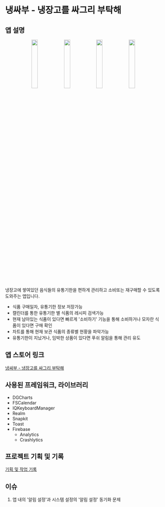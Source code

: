 # 냉싸부 - 냉장고를 싸그리 부탁해

## 앱 설명
<p align="center" width="100%">
  <img src="https://github.com/SSABOODA/HomeRefrigeratorManagement/assets/69753846/6ad97490-9992-449e-9610-2d07cc8dee36" width="20%">
  <img src="https://github.com/SSABOODA/HomeRefrigeratorManagement/assets/69753846/ab24ae04-0b79-4807-88c2-f750fd0b5873" width="20%">
  <img src="https://github.com/SSABOODA/HomeRefrigeratorManagement/assets/69753846/2afb9333-f612-40d6-a678-7c90b5561e7b" width="20%">
  <img src="https://github.com/SSABOODA/HomeRefrigeratorManagement/assets/69753846/d3f50e7a-3e8b-4bc7-b5e3-13b81d88cdef" width="20%">
</p>

냉장고에 쌓여있던 음식들의 유통기한을 편하게 관리하고 소비또는 재구매할 수 있도록 도와주는 앱입니다.

- 식품 구매일자, 유통기한 정보 저장가능
- 캘린더를 통한 유통기한 별 식품의 레시피 검색가능
- 현재 남아있는 식품이 있다면 빠르게 '소비하기' 기능을 통해 소비하거나 모자란 식품이 있다면 구매 확인
- 차트를 통해 현재 보관 식품의 종류별 현황을 파악가능
- 유통기한이 지났거나, 임박한 상품이 있다면 푸쉬 알림을 통해 관리 유도

## 앱 스토어 링크
[냉싸부 - 냉장고를 싸그리 부탁해](https://apps.apple.com/kr/app/%EB%83%89%EC%8B%B8%EB%B6%80-%EB%83%89%EC%9E%A5%EA%B3%A0%EB%A5%BC-%EC%8B%B8%EA%B7%B8%EB%A6%AC-%EB%B6%80%ED%83%81%ED%95%B4/id6470002194)

## 사용된 프레임워크, 라이브러리
- DGCharts
- FSCalendar
- IQKeyboardManager
- Realm
- Snapkit
- Toast
- Firebase
  - Analytics
  - Crashlytics

## 프로젝트 기획 및 기록
[기획 및 작업 기록](https://thankful-gymnast-355.notion.site/1c2d64adac9c4c219347d7b6ca2287a2?pvs=4)

## 이슈
1. 앱 내의 '알림 설정'과 시스템 설정의 '알림 설정' 동기화 문제







